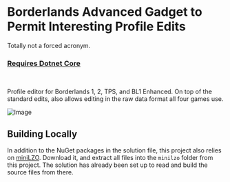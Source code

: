 # Borderlands Advanced Gadget to Permit Interesting Profile Edits
Totally not a forced acronym.

### [Requires Dotnet Core](https://dotnet.microsoft.com/download/dotnet/3.1/runtime)
&nbsp;

Profile editor for Borderlands 1, 2, TPS, and BL1 Enhanced. On top of the standard edits, also
allows editing in the raw data format all four games use.

![Image](https://i.imgur.com/G9CXiG3.png)

## Building Locally
In addition to the NuGet packages in the solution file, this project also relies on
[miniLZO](https://www.oberhumer.com/opensource/lzo/). Download it, and extract all files into the
`minilzo` folder from this project. The solution has already been set up to read and build the
source files from there.
